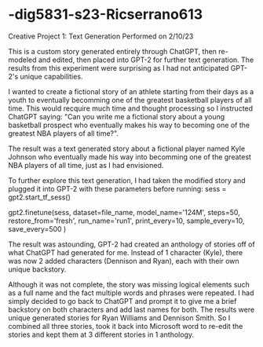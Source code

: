 # -dig5831-s23-Ricserrano613
Creative Project 1: Text Generation
Performed on 2/10/23

This is a custom story generated entirely through ChatGPT, then re-modeled and edited, then placed into GPT-2 for further text generation. The results from this experiment were surprising as I had not anticipated GPT-2's unique capabilities. 

I wanted to create a fictional story of an athlete starting from their days as a youth to eventually becomming one of the greatest basketball players of all time. This would recquire much time and thought processing so I instructed ChatGPT saying: "Can you write me a fictional story about a young basketball prospect who eventually makes his way to becoming one of the greatest NBA players of all time?". 

The result was a text generated story about a fictional player named Kyle Johnson who eventually made his way into becomming one of the greatest NBA players of all time, just as I had envisioned. 

To further explore this text generation, I had taken the modified story and plugged it into GPT-2 with these parameters before running: 
sess = gpt2.start_tf_sess()

gpt2.finetune(sess,
              dataset=file_name,
              model_name='124M',
              steps=50,
              restore_from='fresh',
              run_name='run1',
              print_every=10,
              sample_every=10,
              save_every=500
              )

The result was astounding, GPT-2 had created an anthology of stories off of what ChatGPT had generated for me. Instead of 1 character (Kyle), there was now 2 added characters (Dennison and Ryan), each with their own unique backstory. 

Although it was not complete, the story was missing logical elements such as a full name and the fact multiple words and phrases were repeated. I had simply decided to go back to ChatGPT and prompt it to give me a brief backstory on both characters and add last names for both. The results were unique generated stories for Ryan Williams and Dennison Smith. So I combined all three stories, took it back into Microsoft word to re-edit the stories and kept them at 3 different stories in 1 anthology. 
